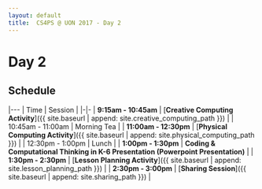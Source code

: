 ```yaml
---
layout: default
title:  CS4PS @ UON 2017 - Day 2
---
```


# Day 2

## Schedule

|---
| Time | Session |
|-|-
| **9:15am - 10:45am** | [**Creative Computing Activity**]({{ site.baseurl | append: site.creative_computing_path }})  |
| 10:45am - 11:00am | Morning Tea | 
| **11:00am - 12:30pm** | [**Physical Computing Activity**]({{ site.baseurl | append: site.physical_computing_path }}) | 
| 12:30pm - 1:00pm | Lunch |
| **1:00pm - 1:30pm** | **Coding & Computational Thinking in K-6 Presentation (Powerpoint Presentation)** |
| **1:30pm - 2:30pm** | [**Lesson Planning Activity**]({{ site.baseurl | append: site.lesson_planning_path }}) |
| **2:30pm - 3:00pm** | [**Sharing Session**]({{ site.baseurl | append: site.sharing_path }}) |
